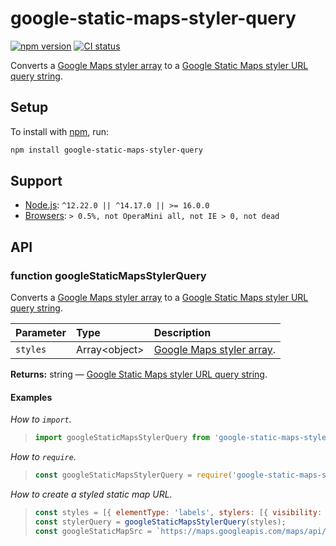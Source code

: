 # google-static-maps-styler-query

[![npm version](https://badgen.net/npm/v/google-static-maps-styler-query)](https://npm.im/google-static-maps-styler-query) [![CI status](https://github.com/jaydenseric/google-static-maps-styler-query/workflows/CI/badge.svg)](https://github.com/jaydenseric/google-static-maps-styler-query/actions)

Converts a [Google Maps styler array](https://developers.google.com/maps/documentation/javascript/style-reference) to a [Google Static Maps styler URL query string](https://developers.google.com/maps/documentation/maps-static/styling).

## Setup

To install with [npm](https://npmjs.com/get-npm), run:

```sh
npm install google-static-maps-styler-query
```

## Support

- [Node.js](https://nodejs.org): `^12.22.0 || ^14.17.0 || >= 16.0.0`
- [Browsers](https://npm.im/browserslist): `> 0.5%, not OperaMini all, not IE > 0, not dead`

## API

### function googleStaticMapsStylerQuery

Converts a [Google Maps styler array](https://developers.google.com/maps/documentation/javascript/style-reference) to a [Google Static Maps styler URL query string](https://developers.google.com/maps/documentation/maps-static/styling).

| Parameter | Type | Description |
| :-- | :-- | :-- |
| `styles` | Array\<object> | [Google Maps styler array](https://developers.google.com/maps/documentation/javascript/style-reference). |

**Returns:** string — [Google Static Maps styler URL query string](https://developers.google.com/maps/documentation/maps-static/styling).

#### Examples

_How to `import`._

> ```js
> import googleStaticMapsStylerQuery from 'google-static-maps-styler-query';
> ```

_How to `require`._

> ```js
> const googleStaticMapsStylerQuery = require('google-static-maps-styler-query');
> ```

_How to create a styled static map URL._

> ```js
> const styles = [{ elementType: 'labels', stylers: [{ visibility: 'off' }] }];
> const stylerQuery = googleStaticMapsStylerQuery(styles);
> const googleStaticMapSrc = `https://maps.googleapis.com/maps/api/staticmap?center=Australia&size=250x200${stylerQuery}`;
> ```
